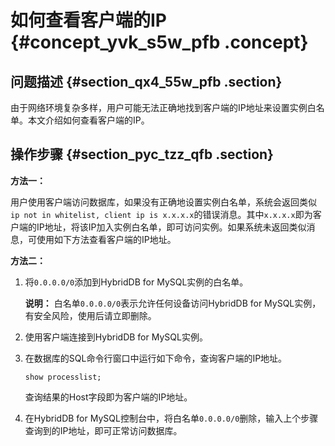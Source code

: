 # 如何查看客户端的IP {#concept_yvk_s5w_pfb .concept}

## 问题描述 {#section_qx4_55w_pfb .section}

由于网络环境复杂多样，用户可能无法正确地找到客户端的IP地址来设置实例白名单。本文介绍如何查看客户端的IP。

## 操作步骤 {#section_pyc_tzz_qfb .section}

**方法一：**

用户使用客户端访问数据库，如果没有正确地设置实例白名单，系统会返回类似`ip not in whitelist, client ip is x.x.x.x`的错误消息。其中`x.x.x.x`即为客户端的IP地址，将该IP加入实例白名单，即可访问实例。如果系统未返回类似消息，可使用如下方法查看客户端的IP地址。

**方法二：**

1.  将`0.0.0.0/0`添加到HybridDB for MySQL实例的白名单。

    **说明：** 白名单`0.0.0.0/0`表示允许任何设备访问HybridDB for MySQL实例，有安全风险，使用后请立即删除。

2.  使用客户端连接到HybridDB for MySQL实例。
3.  在数据库的SQL命令行窗口中运行如下命令，查询客户端的IP地址。

    ```
    show processlist;
    ```

    查询结果的Host字段即为客户端的IP地址。

4.  在HybridDB for MySQL控制台中，将白名单`0.0.0.0/0`删除，输入上个步骤查询到的IP地址，即可正常访问数据库。

